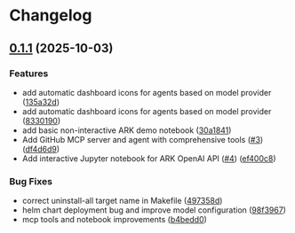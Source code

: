 # Changelog

## [0.1.1](https://github.com/dwmkerr/dwmkerr-ark-demo/compare/v0.1.0...v0.1.1) (2025-10-03)


### Features

* add automatic dashboard icons for agents based on model provider ([135a32d](https://github.com/dwmkerr/dwmkerr-ark-demo/commit/135a32d9dd05daceb9ad46e6994b7ee35873d87b))
* add automatic dashboard icons for agents based on model provider ([8330190](https://github.com/dwmkerr/dwmkerr-ark-demo/commit/83301908d26558a18a0aceacb74e756909616d91))
* add basic non-interactive ARK demo notebook ([30a1841](https://github.com/dwmkerr/dwmkerr-ark-demo/commit/30a18414ac01f3a59c0c716c7345510f1db71ed0))
* Add GitHub MCP server and agent with comprehensive tools ([#3](https://github.com/dwmkerr/dwmkerr-ark-demo/issues/3)) ([df4d6d9](https://github.com/dwmkerr/dwmkerr-ark-demo/commit/df4d6d9240c686b2c1bcee8a6e99d096b3fd93b1))
* Add interactive Jupyter notebook for ARK OpenAI API ([#4](https://github.com/dwmkerr/dwmkerr-ark-demo/issues/4)) ([ef400c8](https://github.com/dwmkerr/dwmkerr-ark-demo/commit/ef400c8c70a5b517529210f398c6d3e5915b0306))


### Bug Fixes

* correct uninstall-all target name in Makefile ([497358d](https://github.com/dwmkerr/dwmkerr-ark-demo/commit/497358dd58ca967985fb02fded204f21be811452))
* helm chart deployment bug and improve model configuration ([98f3967](https://github.com/dwmkerr/dwmkerr-ark-demo/commit/98f3967dfa5e4cb79d54625d5132acdec7162269))
* mcp tools and notebook improvements ([b4bedd0](https://github.com/dwmkerr/dwmkerr-ark-demo/commit/b4bedd0f50805855782ab04cb0d1b9d22f57a05e))
